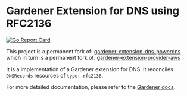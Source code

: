 # Gardener Extension for DNS using RFC2136

[![Go Report Card](https://goreportcard.com/badge/github.com/avarei/gardener-extension-dns-rfc2136)](https://goreportcard.com/report/github.com/avarei/gardener-extension-dns-rfc2136)

This project is a permanent fork of:
[gardener-extension-dns-powerdns](https://github.com/metal-stack/gardener-extension-dns-powerdns.git)
which in turn is a permanent fork of:
 [gardener-extension-provider-aws](https://github.com/gardener/gardener-extension-provider-aws)

It is a implementation of a Gardener extension for DNS. It reconciles `DNSRecords` resources of `type: rfc2136`.

For more detailed documentation, please refer to the [Gardener docs](https://github.com/gardener/gardener/blob/v1.0.0/docs/extensions/extension.md).
